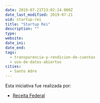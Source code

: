 ```yaml
---
date: 2019-07-21T23:02:24.000Z
date_last_modified: 2019-07-21
uid: startup-rei
title: "Startup Rei"
description: ""
type: 
website: 
date_ini: 
date_end: 
tags:
  - transparencia-y-rendicion-de-cuentas
  - uso-de-datos-abiertos
cities: 
  - Santo Adre
---
```


Esta iniciativa fue realizada por:

- [Receita Federal](/organizaciones/receita-federal)
